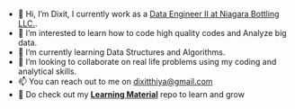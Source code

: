 - 👋 Hi, I’m Dixit, I currently work as a [Data Engineer II at Niagara Bottling LLC.](https://www.linkedin.com/in/dixitthiya/).
- 👀 I’m interested to learn how to code high quality codes and Analyze big data.
- 🌱 I’m currently learning Data Structures and Algorithms.
- 💞️ I’m looking to collaborate on real life problems using my coding and analytical skills.
- 📫 You can reach out to me on dixitthiya@gmail.com
- 👀 Do check out my [**Learning Material**](https://github.com/dixitthiya/learning-material) repo to learn and grow

<!---
dixitthiya25/dixitthiya25 is a ✨ special ✨ repository because its `README.md` (this file) appears on your GitHub profile.
You can click the Preview link to take a look at your changes.
--->
